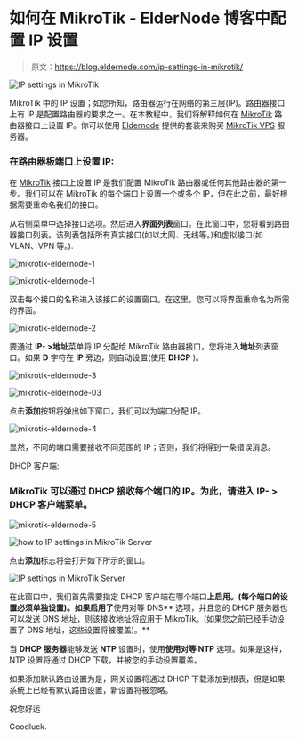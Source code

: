 # 如何在 MikroTik - ElderNode 博客中配置 IP 设置

> 原文：<https://blog.eldernode.com/ip-settings-in-mikrotik/>

![IP settings in MikroTik](img/a2e2967833a5d5647bdebce18a1802e7.png)

MikroTik 中的 IP 设置；如您所知，路由器运行在网络的第三层(IP)。路由器接口上有 IP 是配置路由器的要求之一。在本教程中，我们将解释如何在 [MikroTik](https://blog.eldernode.com/tag/mikrotik/) 路由器接口上设置 IP。你可以使用 [Eldernode](https://eldernode.com/) 提供的套装来购买 [MikroTik VPS](https://eldernode.com/mikrotik-vps-server/) 服务器。

### 在路由器板端口上设置 IP:

在 [MikroTik](https://mikrotik.com/) 接口上设置 IP 是我们配置 MikroTik 路由器或任何其他路由器的第一步。我们可以在 MikroTik 的每个端口上设置一个或多个 IP，但在此之前，最好根据需要重命名我们的接口。

从右侧菜单中选择接口选项。然后进入**界面列表**窗口。在此窗口中，您将看到路由器接口列表。该列表包括所有真实接口(如以太网、无线等。)和虚拟接口(如 VLAN、VPN 等。).

![mikrotik-eldernode-1](img/f0415de43c66e1cc04f1fde6eef7302c.png)

![mikrotik-eldernode-1](img/049f6cb9c7a34476cd642071beccae94.png)

双击每个接口的名称进入该接口的设置窗口。在这里，您可以将界面重命名为所需的界面。

![mikrotik-eldernode-2](img/ed98089f4e45249f9c73aeca3f1cecbb.png)

要通过 **IP- >地址**菜单将 IP 分配给 MikroTik 路由器接口，您将进入**地址**列表窗口。如果 **D** 字符在 **IP** 旁边，则自动设置(使用 **DHCP** )。

![mikrotik-eldernode-3](img/7f7a083c6581398e20686dbddeef2506.png)

![mikrotik-eldernode-03](img/916db768ce9a77a6598366050bd69a9c.png)

点击**添加**按钮将弹出如下窗口，我们可以为端口分配 IP。

![mikrotik-eldernode-4](img/17fa7e3dfe68c23815d499889ff33ff5.png)

显然，不同的端口需要接收不同范围的 IP；否则，我们将得到一条错误消息。

DHCP 客户端:

### MikroTik 可以通过 **DHCP** 接收每个端口的 IP。为此，请进入 **IP- > DHCP** 客户端菜单。

![mikrotik-eldernode-5](img/a8baec4feb1404fa7d88838a65f2ec58.png)

![how to IP settings in MikroTik Server](img/cb6faeb276fb8b5351e531a79deff331.png)

点击**添加**标志将会打开如下所示的窗口。

![IP settings in MikroTik Server](img/b38e20d09baf7cf4b73b95d93e4c5cbb.png)

在此窗口中，我们首先需要指定 DHCP 客户端在哪个端口**上启用。(每个端口的设置必须单独设置)。如果启用了**使用对等 DNS** 选项，并且您的 DHCP 服务器也可以发送 DNS 地址，则该接收地址将应用于 MikroTik。(如果您之前已经手动设置了 DNS 地址，这些设置将被覆盖)。**

当 **DHCP 服务器**能够发送 **NTP** 设置时，使用**使用对等 NTP** 选项。如果是这样，NTP 设置将通过 DHCP 下载，并被您的手动设置覆盖。

如果添加默认路由设置为是，网关设置将通过 DHCP 下载添加到根表，但是如果系统上已经有默认路由设置，新设置将被忽略。

祝您好运

Goodluck.